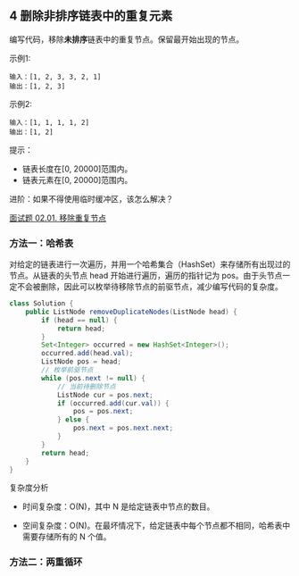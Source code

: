 ## 4 删除非排序链表中的重复元素


编写代码，移除**未排序**链表中的重复节点。保留最开始出现的节点。

示例1:

```
输入：[1, 2, 3, 3, 2, 1]
输出：[1, 2, 3]
``` 
 
示例2:

```
输入：[1, 1, 1, 1, 2]
输出：[1, 2]
```

提示：
* 链表长度在[0, 20000]范围内。
* 链表元素在[0, 20000]范围内。

进阶：如果不得使用临时缓冲区，该怎么解决？


[面试题 02.01. 移除重复节点](https://leetcode-cn.com/problems/remove-duplicate-node-lcci/)

### 方法一：哈希表

对给定的链表进行一次遍历，并用一个哈希集合（HashSet）来存储所有出现过的节点。从链表的头节点 head 开始进行遍历，遍历的指针记为 pos。由于头节点一定不会被删除，因此可以枚举待移除节点的前驱节点，减少编写代码的复杂度。

```java
class Solution {
    public ListNode removeDuplicateNodes(ListNode head) {
        if (head == null) {
            return head;
        }
        Set<Integer> occurred = new HashSet<Integer>();
        occurred.add(head.val);
        ListNode pos = head;
        // 枚举前驱节点
        while (pos.next != null) {
            // 当前待删除节点
            ListNode cur = pos.next;
            if (occurred.add(cur.val)) {
                pos = pos.next;
            } else {
                pos.next = pos.next.next;
            }
        }
        return head;
    }
}
```

复杂度分析

* 时间复杂度：O(N)，其中 N 是给定链表中节点的数目。

* 空间复杂度：O(N)。在最坏情况下，给定链表中每个节点都不相同，哈希表中需要存储所有的 N 个值。


### 方法二：两重循环




